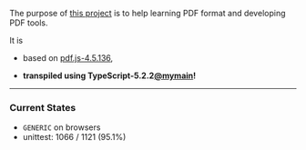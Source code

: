 The purpose of [this project](https://nmtigor.github.io/pdf.ts/) is to help learning PDF format and developing PDF tools.

It is

* based on [pdf.js-4.5.136](https://github.com/mozilla/pdf.js/tree/v4.5.136),

* **transpiled using TypeScript-5.2.2[@mymain](https://github.com/nmtigor/TypeScript/tree/mymain/PRs)!**

--------------------------------------------------------------------------------

### Current States

- `GENERIC` on browsers
- unittest: 1066 / 1121 (95.1%)